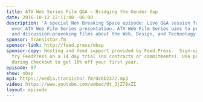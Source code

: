 ```yaml
---
title: ATX Web Series Film Q&A — Bridging the Gender Gap
date: 2016-10-12 12:11:00 -06:00
description: 'A special Non Breaking Space episode: Live Q&A session from the first
  ever ATX Web Film Series presentation. ATX Web Film Series aims to provide thought-
  and discussion-provoking films about the Web, Design, and Technology.'
sponsor: Transistor.fm
sponsor-link: http://feed.press/nbsp
sponsor-copy: Hosting and feed support provided by Feed.Press.  Sign-up today and
  try FeedPress on a 14 day trial (no contracts or commitments). Use promo code *nbsp*
  during checkout to get 10% off your first year.
episode: 97
show: nbsp
mp3: https://media.transistor.fm/dc6b2372.mp3
video: https://www.youtube.com/embed/Ut_JjZ78xZI
layout: episode
---
```


